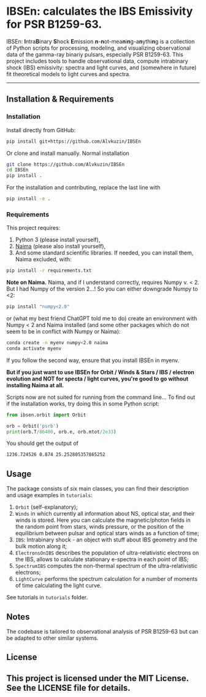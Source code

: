 # IBSEn: calculates the IBS Emissivity for PSR B1259-63.

IBSEn: **I**ntra**B**inary **S**hock **E**mission **n**-**n**ot-mea**n**i**n**g-a**n**ythi**n**g is a collection of Python scripts for processing, modeling, and visualizing observational data of the gamma-ray binariy pulsars, especially PSR B1259-63. This project includes tools to handle observational data, compute intrabinary shock (IBS) emissivity: spectra and light curves, and (somewhere in future) fit theoretical models to light curves and spectra.


---


## Installation & Requirements 
### Installation

Install directly from GitHub:

```bash
pip install git+https://github.com/Alvkuzin/IBSEn
```

Or clone and install manually. Normal installation

```bash
git clone https://github.com/Alvkuzin/IBSEn
cd IBSEn
pip install .
```

For the installation and contributing, replace the last line with 

```bash
pip install -e .
```

### Requirements
This project requires:
 1. Python 3 (please install yourself),
 2. [Naima](https://naima.readthedocs.io/en/latest/index.html) (please also install yourself), 
 3. And some standard scientific libraries. If needed, you can install them, Naima excluded, with:

```bash
pip install -r requirements.txt
```

**Note on Naima.** Naima, and if I understand correctly, requires Numpy v. < 2. But I had Numpy of the version 2...! So you can either downgrade Numpy to <2:
```bash
pip install "numpy<2.0"
```

or (what my best friend ChatGPT told me to do) create an environment with Numpy < 2 and Naima installed (and some other packages which do not seem to be in conflict with Numpy or Naima):

```bash
conda create -n myenv numpy<2.0 naima
conda activate myenv
```

If you follow the second way, ensure that you install IBSEn in myenv. 

**But if you just want to use IBSEn for Orbit / Winds & Stars / IBS / electron evolution and NOT for specta / light curves, you're good to go without installing Naima at all.** 

Scripts now are not suited for running from the command line... To find out if the installation works, try doing this in some Python script:
```python
from ibsen.orbit import Orbit

orb = Orbit('psrb')
print(orb.T/86400, orb.e, orb.mtot/2e33)
```
You should get the output of

```bash
1236.724526 0.874 25.252805357865252
```


## Usage
The package consists of six main classes, you can find their description and usage examples in ``tutorials``:
 
 1. ``Orbit`` (self-explanatory);
 2. ``Winds`` in which currently all information about NS, optical star, and their winds is stored. Here you can calculate the magnetic/photon fields in the random point from stars, winds pressure, or the position of the equilibrium between pulsar and optical stars winds as a function of time;
 3. ``IBS``: Intrabinary shock - an object with stuff about IBS geometry and the bulk motion along it;
 4. ``ElectronsOnIBS`` describes the population of ultra-relativistic electrons on the IBS, allows to calculate stationary e-spectra in each point of IBS;
 5. ``SpectrumIBS`` computes the non-thermal spectrum of the ultra-relativistic electrons;
 6. ``LightCurve`` performs the spectrum calculation for a number of moments of time calculating the light curve.

See tutorials in `tutorials` folder.

## Notes

The codebase is tailored to observational analysis of PSR B1259-63 but can be adapted to other similar systems.

## License 

This project is licensed under the MIT License. See the LICENSE file for details.
---


